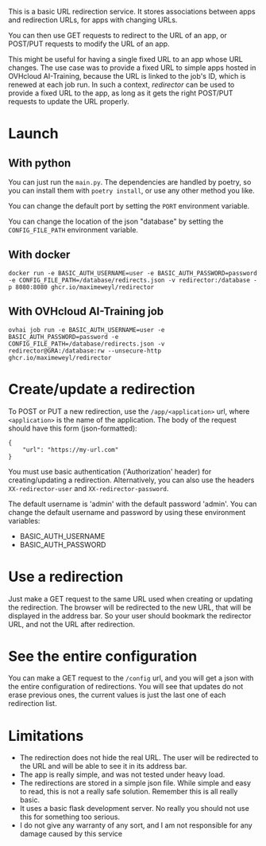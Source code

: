 This is a basic URL redirection service.
It stores associations between apps and redirection URLs, 
for apps with changing URLs.

You can then use GET requests to redirect to the URL of an app, or POST/PUT
requests to modify the URL of an app.

This might be useful for having a single fixed URL to an app whose URL changes.
The use case was to provide a fixed URL to simple apps hosted in OVHcloud AI-Training, 
because the URL is linked to the job's ID, which is renewed at each job run. In such a
context, *redirector* can be used to provide a fixed URL to the app, as long as it gets
the right POST/PUT requests to update the URL properly.

# Launch

## With python 

You can just run the ```main.py```.
The dependencies are handled by poetry, so you can install them 
with ```poetry install```, or use any other method you like.

You can change the default port by setting the ```PORT``` 
environment variable.

You can change the location of the json "database" by setting the 
```CONFIG_FILE_PATH``` environment variable.

## With docker 

```
docker run -e BASIC_AUTH_USERNAME=user -e BASIC_AUTH_PASSWORD=password -e CONFIG_FILE_PATH=/database/redirects.json -v redirector:/database -p 8080:8080 ghcr.io/maximeweyl/redirector
```

## With OVHcloud AI-Training job

```
ovhai job run -e BASIC_AUTH_USERNAME=user -e BASIC_AUTH_PASSWORD=password -e CONFIG_FILE_PATH=/database/redirects.json -v redirector@GRA:/database:rw --unsecure-http ghcr.io/maximeweyl/redirector
```

# Create/update a redirection

To POST or PUT a new redirection, use the ```/app/<application>``` url, where ```<application>``` is the name of the application.
The body of the request should have this form (json-formatted): 

```
{
    "url": "https://my-url.com"
}
```

You must use basic authentication ('Authorization' header) for creating/updating a redirection.
Alternatively, you can also use the headers ```XX-redirector-user``` and ```XX-redirector-password```.

The default username is 'admin' with the default password 'admin'.
You can change the default username and password by using these environment variables:

- BASIC_AUTH_USERNAME
- BASIC_AUTH_PASSWORD

# Use a redirection

Just make a GET request to the same URL used when creating or updating the redirection.
The browser will be redirected to the new URL, that will be displayed in the address bar.
So your user should bookmark the redirector URL, and not the URL after redirection.

# See the entire configuration

You can make a GET request to the ```/config``` url, and you will get 
a json with the entire configuration of redirections.
You will see that updates do not erase previous ones, the current values
is just the last one of each redirection list.


# Limitations

- The redirection does not hide the real URL. 
  The user will be redirected to the URL and will be able to see 
  it in its address bar.
- The app is really simple, and was not tested under heavy load.
- The redirections are stored in a simple json file. While simple and
  easy to read, this is not a really safe solution. 
  Remember this is all really basic.
- It uses a basic flask development server. No really you should not use
  this for something too serious.
- I do not give any warranty of any sort, and I am not responsible for any
  damage caused by this service
